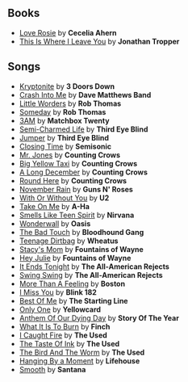 Books
-----

- [Love Rosie](http://majimboo.github.io/favorites/books/LoveRosie-CeceliaAhern.pdf) by **Cecelia Ahern**
- [This Is Where I Leave You](http://majimboo.github.io/favorites/books/ThisIsWhereILeaveYou-JonathanTropper.pdf) by **Jonathan Tropper**


Songs
-----

- [Kryptonite]() by **3 Doors Down**
- [Crash Into Me]() by **Dave Matthews Band**
- [Little Worders]() by **Rob Thomas**
- [Someday]() by **Rob Thomas**
- [3AM]() by **Matchbox Twenty**
- [Semi-Charmed Life]() by **Third Eye Blind**
- [Jumper]() by **Third Eye Blind**
- [Closing Time]() by **Semisonic**
- [Mr. Jones]() by **Counting Crows**
- [Big Yellow Taxi]() by **Counting Crows**
- [A Long December]() by **Counting Crows**
- [Round Here]() by **Counting Crows**
- [November Rain]() by **Guns N' Roses**
- [With Or Without You]() by **U2**
- [Take On Me]() by **A-Ha**
- [Smells Like Teen Spirit]() by **Nirvana**
- [Wonderwall]() by **Oasis**
- [The Bad Touch]() by **Bloodhound Gang**
- [Teenage Dirtbag]() by **Wheatus**
- [Stacy's Mom]() by **Fountains of Wayne**
- [Hey Julie]() by **Fountains of Wayne**
- [It Ends Tonight]() by **The All-American Rejects**
- [Swing Swing]() by **The All-American Rejects**
- [More Than A Feeling]() by **Boston**
- [I Miss You]() by **Blink 182**
- [Best Of Me]() by **The Starting Line**
- [Only One]() by **Yellowcard**
- [Anthem Of Our Dying Day]() by **Story Of The Year**
- [What It Is To Burn]() by **Finch**
- [I Caught Fire]() by **The Used**
- [The Taste Of Ink]() by **The Used**
- [The Bird And The Worm]() by **The Used**
- [Hanging By a Moment]() by **Lifehouse**
- [Smooth]() by **Santana**
